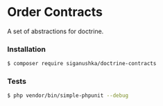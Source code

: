 # Order Contracts

A set of abstractions for doctrine.

### Installation

```bash
$ composer require siganushka/doctrine-contracts
```

### Tests

```bash
$ php vendor/bin/simple-phpunit --debug 
```
